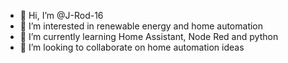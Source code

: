- 👋 Hi, I’m @J-Rod-16
- 👀 I’m interested in renewable energy and home automation
- 🌱 I’m currently learning Home Assistant, Node Red and python
- 💞️ I’m looking to collaborate on home automation ideas

<!---
J-Rod-16/J-Rod-16 is a ✨ special ✨ repository because its `README.md` (this file) appears on your GitHub profile.
You can click the Preview link to take a look at your changes.
--->
